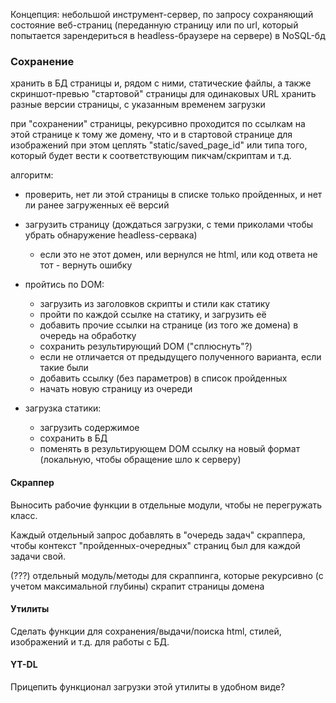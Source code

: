 Концепция: небольшой инструмент-сервер, по запросу сохраняющий состояние веб-страниц (переданную страницу или по url, который попытается зарендериться в headless-браузере на сервере) в NoSQL-бд


### Сохранение
хранить в БД страницы и, рядом с ними, статические файлы, а также скриншот-превью "стартовой" страницы
для одинаковых URL хранить разные версии страницы, с указанным временем загрузки

при "сохранении" страницы, рекурсивно проходится по ссылкам на этой странице к тому же домену, что и в стартовой странице
для изображений при этом цеплять "static/saved_page_id" или типа того, который будет вести к соответствующим пикчам/скриптам и т.д.

алгоритм:
- проверить, нет ли этой страницы в списке только пройденных, и нет ли ранее загруженных её версий
- загрузить страницу (дождаться загрузки, с теми приколами чтобы убрать обнаружение headless-сервака)
    - если это не этот домен, или вернулся не html, или код ответа не тот - вернуть ошибку
- пройтись по DOM:
    - загрузить из заголовков скрипты и стили как статику
    - пройти по каждой ссылке на статику, и загрузить её
    - добавить прочие ссылки на странице (из того же домена) в очередь на обработку 
    - сохранить результирующий DOM ("сплюснуть"?)
    - если не отличается от предыдущего полученного варианта, если такие были 
    - добавить ссылку (без параметров) в список пройденных
    - начать новую страницу из очереди

- загрузка статики:
    - загрузить содержимое
    - сохранить в БД
    - поменять в результирующем DOM ссылку на новый формат (локальную, чтобы обращение шло к серверу)

#### Скраппер
Выносить рабочие функции в отдельные модули, чтобы не перегружать класс.

Каждый отдельный запрос добавлять в "очередь задач" скраппера, чтобы контекст "пройденных-очередных" страниц был для каждой задачи свой. 

(???) отдельный модуль/методы для скраппинга, которые рекурсивно (с учетом максимальной глубины) скрапит страницы домена

#### Утилиты
Сделать функции для сохранения/выдачи/поиска html, стилей, изображений и т.д. для работы с БД.

#### YT-DL
Прицепить функционал загрузки этой утилиты в удобном виде?